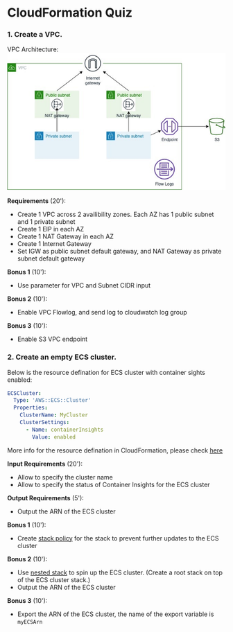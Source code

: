 # CloudFormation Quiz

### 1. Create a VPC.

VPC Architecture:
![vpc-arc](images/create-a-vpc.jpg)

**Requirements** (20'):
+ Create 1 VPC across 2 availibility zones. Each AZ has 1 public subnet and 1 private subnet
+ Create 1 EIP in each AZ
+ Create 1 NAT Gateway in each AZ
+ Create 1 Internet Gateway
+ Set IGW as public subnet default gateway, and NAT Gateway as private subnet default gateway

**Bonus 1** (10'):
+ Use parameter for VPC and Subnet CIDR input

**Bonus 2** (10'):
+ Enable VPC Flowlog, and send log to cloudwatch log group

**Bonus 3** (10'):
+ Enable S3 VPC endpoint

### 2. Create an empty ECS cluster.

Below is the resource defination for ECS cluster with container sights enabled:

```yaml
ECSCluster:
  Type: 'AWS::ECS::Cluster'
  Properties:
    ClusterName: MyCluster
    ClusterSettings:
      - Name: containerInsights
        Value: enabled
```

More info for the resource defination in CloudFormation, please check [here](https://docs.aws.amazon.com/AWSCloudFormation/latest/UserGuide/aws-resource-ecs-cluster.html)

**Input Requirements** (20'):
+ Allow to specify the cluster name
+ Allow to specify the status of Container Insights for the ECS cluster

**Output Requirements** (5'):
+ Output the ARN of the ECS cluster

**Bonus 1** (10'):
+ Create [stack policy](https://docs.aws.amazon.com/AWSCloudFormation/latest/UserGuide/protect-stack-resources.html) for the stack to prevent further updates to the ECS cluster

**Bonus 2** (10'):
+ Use [nested stack](https://docs.aws.amazon.com/AWSCloudFormation/latest/UserGuide/using-cfn-nested-stacks.html) to spin up the ECS cluster. (Create a root stack on top of the ECS cluster stack.)
+ Output the ARN of the ECS cluster

**Bonus 3** (10'):
+ Export the ARN of the ECS cluster, the name of the export variable is `myECSArn`
